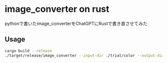 # image_converter on rust

pythonで書いたimage_converterをChatGPTにRustで書き直させてみた


## Usage

```bash
cargo build --release
./target/release/image_converter --input-dir ./trial/color --output-dir ./trial/gray 
```

